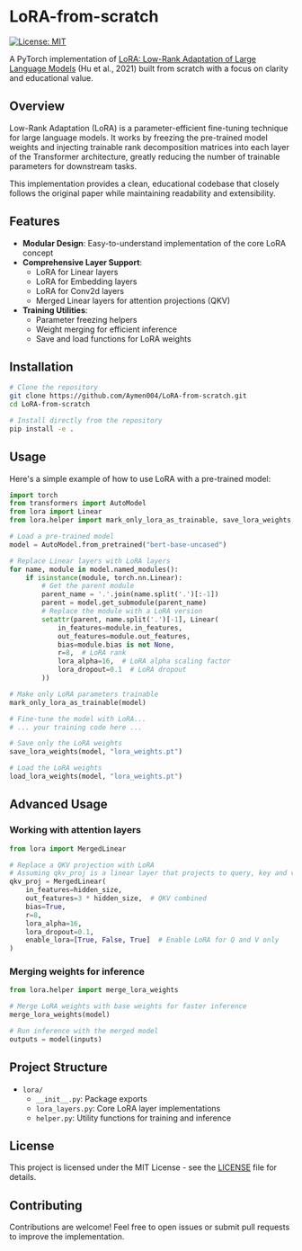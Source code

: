 # LoRA-from-scratch

[![License: MIT](https://img.shields.io/badge/License-MIT-yellow.svg)](https://opensource.org/licenses/MIT)

A PyTorch implementation of [LoRA: Low-Rank Adaptation of Large Language Models](https://arxiv.org/abs/2106.09685) (Hu et al., 2021) built from scratch with a focus on clarity and educational value.

## Overview

Low-Rank Adaptation (LoRA) is a parameter-efficient fine-tuning technique for large language models. It works by freezing the pre-trained model weights and injecting trainable rank decomposition matrices into each layer of the Transformer architecture, greatly reducing the number of trainable parameters for downstream tasks.

This implementation provides a clean, educational codebase that closely follows the original paper while maintaining readability and extensibility.

## Features

- **Modular Design**: Easy-to-understand implementation of the core LoRA concept
- **Comprehensive Layer Support**:
  - LoRA for Linear layers
  - LoRA for Embedding layers
  - LoRA for Conv2d layers
  - Merged Linear layers for attention projections (QKV)
- **Training Utilities**:
  - Parameter freezing helpers
  - Weight merging for efficient inference
  - Save and load functions for LoRA weights

## Installation

```bash
# Clone the repository
git clone https://github.com/Aymen004/LoRA-from-scratch.git
cd LoRA-from-scratch

# Install directly from the repository
pip install -e .
```

## Usage

Here's a simple example of how to use LoRA with a pre-trained model:

```python
import torch
from transformers import AutoModel
from lora import Linear
from lora.helper import mark_only_lora_as_trainable, save_lora_weights, load_lora_weights

# Load a pre-trained model
model = AutoModel.from_pretrained("bert-base-uncased")

# Replace Linear layers with LoRA layers
for name, module in model.named_modules():
    if isinstance(module, torch.nn.Linear):
        # Get the parent module
        parent_name = '.'.join(name.split('.')[:-1])
        parent = model.get_submodule(parent_name)
        # Replace the module with a LoRA version
        setattr(parent, name.split('.')[-1], Linear(
            in_features=module.in_features,
            out_features=module.out_features,
            bias=module.bias is not None,
            r=8,  # LoRA rank
            lora_alpha=16,  # LoRA alpha scaling factor
            lora_dropout=0.1  # LoRA dropout
        ))

# Make only LoRA parameters trainable
mark_only_lora_as_trainable(model)

# Fine-tune the model with LoRA...
# ... your training code here ...

# Save only the LoRA weights
save_lora_weights(model, "lora_weights.pt")

# Load the LoRA weights
load_lora_weights(model, "lora_weights.pt")
```

## Advanced Usage

### Working with attention layers

```python
from lora import MergedLinear

# Replace a QKV projection with LoRA
# Assuming qkv_proj is a linear layer that projects to query, key and value
qkv_proj = MergedLinear(
    in_features=hidden_size,
    out_features=3 * hidden_size,  # QKV combined
    bias=True,
    r=8,
    lora_alpha=16,
    lora_dropout=0.1,
    enable_lora=[True, False, True]  # Enable LoRA for Q and V only
)
```

### Merging weights for inference

```python
from lora.helper import merge_lora_weights

# Merge LoRA weights with base weights for faster inference
merge_lora_weights(model)

# Run inference with the merged model
outputs = model(inputs)
```

## Project Structure

- `lora/`
  - `__init__.py`: Package exports
  - `lora_layers.py`: Core LoRA layer implementations
  - `helper.py`: Utility functions for training and inference


## License

This project is licensed under the MIT License - see the [LICENSE](LICENSE) file for details.

## Contributing

Contributions are welcome! Feel free to open issues or submit pull requests to improve the implementation.